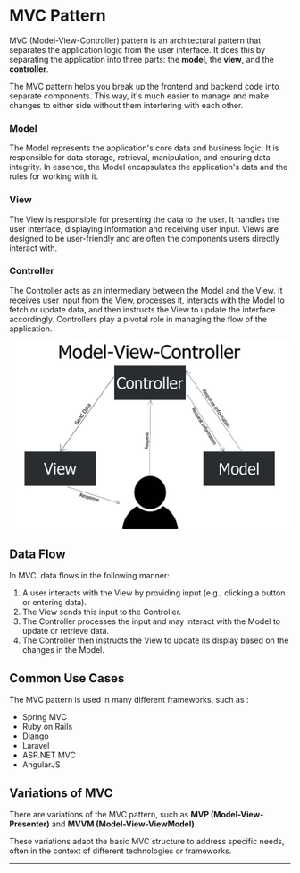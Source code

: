 # MVC Pattern

MVC (Model-View-Controller) pattern is an architectural pattern that separates the application logic from the user interface. It does this by separating the application into three parts: the **model**, the **view**, and the **controller**.

The MVC pattern helps you break up the frontend and backend code into separate components. This way, it's much easier to manage and make changes to either side without them interfering with each other.

### Model

The Model represents the application's core data and business logic. It is responsible for data storage, retrieval, manipulation, and ensuring data integrity. In essence, the Model encapsulates the application's data and the rules for working with it.

### View

The View is responsible for presenting the data to the user. It handles the user interface, displaying information and receiving user input. Views are designed to be user-friendly and are often the components users directly interact with.

### Controller

The Controller acts as an intermediary between the Model and the View. It receives user input from the View, processes it, interacts with the Model to fetch or update data, and then instructs the View to update the interface accordingly. Controllers play a pivotal role in managing the flow of the application.

![mvc architecture pattern](/imgs/mvc-architecture-pattern.jpg)

## Data Flow

In MVC, data flows in the following manner:

1. A user interacts with the View by providing input (e.g., clicking a button or entering data).
2. The View sends this input to the Controller.
3. The Controller processes the input and may interact with the Model to update or retrieve data.
4. The Controller then instructs the View to update its display based on the changes in the Model.

## Common Use Cases

The MVC pattern is used in many different frameworks, such as :
- Spring MVC
- Ruby on Rails
- Django
- Laravel
- ASP.NET MVC
- AngularJS

## Variations of MVC

There are variations of the MVC pattern, such as **MVP (Model-View-Presenter)** and **MVVM (Model-View-ViewModel)**.

These variations adapt the basic MVC structure to address specific needs, often in the context of different technologies or frameworks.

--------------------------------------------------------------------------------